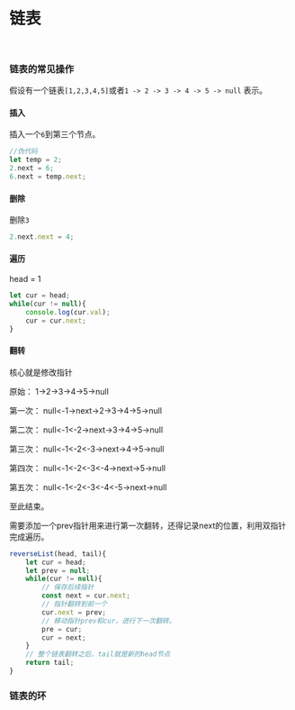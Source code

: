 # 链表

​	

### 链表的常见操作

假设有一个链表`[1,2,3,4,5]`或者`1 -> 2 -> 3 -> 4 -> 5 -> null` 表示。

#### 插入

插入一个`6`到第三个节点。

```javascript
//伪代码
let temp = 2;
2.next = 6;
6.next = temp.next;
```



#### 删除

删除`3`

```javascript
2.next.next = 4;
```



#### 遍历

head = 1

```javascript
let cur = head;
while(cur != null){
    console.log(cur.val);
    cur = cur.next;
}
```



#### 翻转

核心就是修改指针

原始： 1->2->3->4->5->null

第一次： null<-1->next->2->3->4->5->null

第二次： null<-1<-2->next->3->4->5->null

第三次： null<-1<-2<-3->next->4->5->null

第四次： null<-1<-2<-3<-4->next->5->null

第五次： null<-1<-2<-3<-4<-5->next->null

至此结束。

需要添加一个prev指针用来进行第一次翻转，还得记录next的位置，利用双指针完成遍历。

```javascript
reverseList(head, tail){
    let cur = head;
    let prev = null;
    while(cur != null){
        // 保存后续指针
        const next = cur.next;
        // 指针翻转到前一个
        cur.next = prev;
        // 移动指针prev和cur，进行下一次翻转。
        pre = cur;
        cur = next;
    }
    // 整个链表翻转之后，tail就是新的head节点
    return tail;
}
```

### 链表的环







